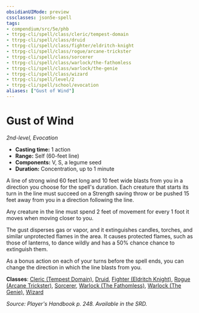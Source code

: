 ```yaml
---
obsidianUIMode: preview
cssclasses: json5e-spell
tags:
- compendium/src/5e/phb
- ttrpg-cli/spell/class/cleric/tempest-domain
- ttrpg-cli/spell/class/druid
- ttrpg-cli/spell/class/fighter/eldritch-knight
- ttrpg-cli/spell/class/rogue/arcane-trickster
- ttrpg-cli/spell/class/sorcerer
- ttrpg-cli/spell/class/warlock/the-fathomless
- ttrpg-cli/spell/class/warlock/the-genie
- ttrpg-cli/spell/class/wizard
- ttrpg-cli/spell/level/2
- ttrpg-cli/spell/school/evocation
aliases: ["Gust of Wind"]
---
```

# Gust of Wind
*2nd-level, Evocation*  

- **Casting time:** 1 action
- **Range:** Self (60-feet line)
- **Components:** V, S, a legume seed
- **Duration:** Concentration, up to 1 minute

A line of strong wind 60 feet long and 10 feet wide blasts from you in a direction you choose for the spell's duration. Each creature that starts its turn in the line must succeed on a Strength saving throw or be pushed 15 feet away from you in a direction following the line.

Any creature in the line must spend 2 feet of movement for every 1 foot it moves when moving closer to you.

The gust disperses gas or vapor, and it extinguishes candles, torches, and similar unprotected flames in the area. It causes protected flames, such as those of lanterns, to dance wildly and has a 50% chance chance to extinguish them.

As a bonus action on each of your turns before the spell ends, you can change the direction in which the line blasts from you.

**Classes**: [Cleric (Tempest Domain)](compendium/classes/cleric-tempest-domain.md), [Druid](compendium/classes/druid.md), [Fighter (Eldritch Knight)](compendium/classes/fighter-eldritch-knight.md), [Rogue (Arcane Trickster)](compendium/classes/rogue-arcane-trickster.md), [Sorcerer](compendium/classes/sorcerer.md), [Warlock (The Fathomless)](compendium/classes/warlock-the-fathomless-tce.md), [Warlock (The Genie)](compendium/classes/warlock-the-genie-tce.md), [Wizard](compendium/classes/wizard.md)

*Source: Player's Handbook p. 248. Available in the SRD.*